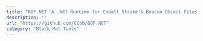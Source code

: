 ```yaml
---
title: "BOF.NET：A .NET Runtime for Cobalt Strike's Beacon Object Files"
description: ""
url: "https://github.com/CCob/BOF.NET"
category: "Black Hat Tools"
---
```

